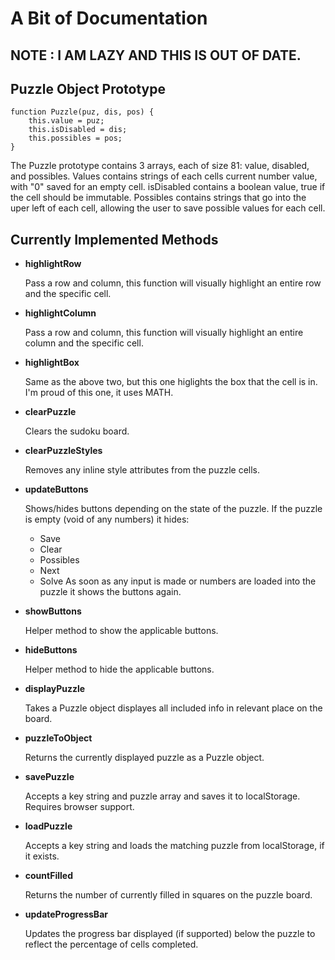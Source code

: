A Bit of Documentation
======================

NOTE : I AM LAZY AND THIS IS OUT OF DATE.
-----------------------------------------

Puzzle Object Prototype
-----------------------

    function Puzzle(puz, dis, pos) {
        this.value = puz;
        this.isDisabled = dis;
        this.possibles = pos;
    }

The Puzzle prototype contains 3 arrays, each of size 81: value, 
disabled, and possibles. Values contains strings of each cells
current number value, with "0" saved for an empty cell. isDisabled
contains a boolean value, true if the cell should be immutable.
Possibles contains strings that go into the uper left of each
cell, allowing the user to save possible values for each cell.

Currently Implemented Methods
-----------------------------

* **highlightRow**

    Pass a row and column, this function will visually highlight an
    entire row and the specific cell.

* **highlightColumn**

    Pass a row and column, this function will visually highlight an
    entire column and the specific cell.

* **highlightBox**

    Same as the above two, but this one higlights the box that the
    cell is in. I'm proud of this one, it uses MATH.

* **clearPuzzle**

    Clears the sudoku board.

* **clearPuzzleStyles**

    Removes any inline style attributes from the puzzle cells.

* **updateButtons**

    Shows/hides buttons depending on the state of the puzzle. If
    the puzzle is empty (void of any numbers) it hides:
    * Save
    * Clear
    * Possibles
    * Next
    * Solve
    As soon as any input is made or numbers are loaded into the
    puzzle it shows the buttons again.

* **showButtons**
    
    Helper method to show the applicable buttons.

* **hideButtons**
    
    Helper method to hide the applicable buttons.

* **displayPuzzle**

    Takes a Puzzle object displayes all included info in relevant
    place on the board. 

* **puzzleToObject**

    Returns the currently displayed puzzle as a Puzzle object.

* **savePuzzle**
    
    Accepts a key string and puzzle array and saves it to
    localStorage. Requires browser support.

* **loadPuzzle**

    Accepts a key string and loads the matching puzzle from
    localStorage, if it exists.

* **countFilled**

    Returns the number of currently filled in squares on the puzzle 
    board.

* **updateProgressBar**
    
    Updates the progress bar displayed (if supported) below the
    puzzle to reflect the percentage of cells completed.
